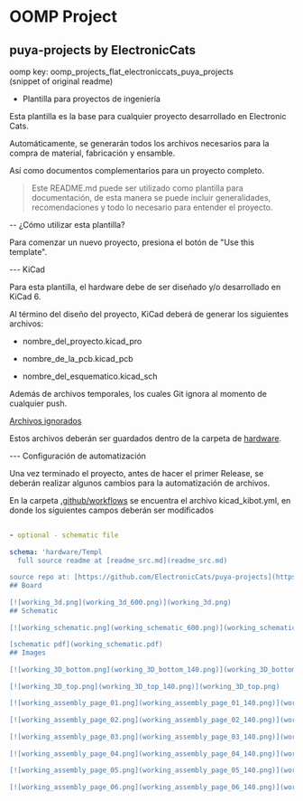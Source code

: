# OOMP Project  
## puya-projects  by ElectronicCats  
  
oomp key: oomp_projects_flat_electroniccats_puya_projects  
(snippet of original readme)  
  
  
- Plantilla para proyectos de ingeniería  
  
Esta plantilla es la base para cualquier proyecto desarrollado en Electronic Cats.  
  
Automáticamente, se generarán todos los archivos necesarios para la compra de material, fabricación y ensamble.  
  
Así como documentos complementarios para un proyecto completo.  
  
    
  
> Este README.md puede ser utilizado como plantilla para documentación, de esta manera se puede incluir generalidades, recomendaciones y todo lo necesario para entender el proyecto.  
  
    
  
-- ¿Cómo utilizar esta plantilla?  
  
Para comenzar un nuevo proyecto, presiona el botón de "Use this template".  
  
    
  
--- KiCad  
  
Para esta plantilla, el hardware debe de ser diseñado y/o desarrollado en KiCad 6.  
  
Al término del diseño del proyecto, KiCad deberá de generar los siguientes archivos:  
  
    
  
- nombre_del_proyecto.kicad_pro  
  
- nombre_de_la_pcb.kicad_pcb  
  
- nombre_del_esquematico.kicad_sch  
  
    
  
Además de archivos temporales, los cuales Git ignora al momento de cualquier push.  
  
[Archivos ignorados](.gitignore)  
  
    
  
Estos archivos deberán ser guardados dentro de la carpeta de [hardware](hardware/).  
  
    
  
--- Configuración de automatización  
  
Una vez terminado el proyecto, antes de hacer el primer Release, se deberán realizar algunos cambios para la automatización de archivos.  
  
En la carpeta [.github/workflows](.github/workflows/) se encuentra el archivo kicad_kibot.yml, en donde los siguientes campos deberán ser modificados  
  
    
  
```yaml  
  
- optional - schematic file  
  
schema: 'hardware/Templ  
  full source readme at [readme_src.md](readme_src.md)  
  
source repo at: [https://github.com/ElectronicCats/puya-projects](https://github.com/ElectronicCats/puya-projects)  
## Board  
  
[![working_3d.png](working_3d_600.png)](working_3d.png)  
## Schematic  
  
[![working_schematic.png](working_schematic_600.png)](working_schematic.png)  
  
[schematic pdf](working_schematic.pdf)  
## Images  
  
[![working_3D_bottom.png](working_3D_bottom_140.png)](working_3D_bottom.png)  
  
[![working_3D_top.png](working_3D_top_140.png)](working_3D_top.png)  
  
[![working_assembly_page_01.png](working_assembly_page_01_140.png)](working_assembly_page_01.png)  
  
[![working_assembly_page_02.png](working_assembly_page_02_140.png)](working_assembly_page_02.png)  
  
[![working_assembly_page_03.png](working_assembly_page_03_140.png)](working_assembly_page_03.png)  
  
[![working_assembly_page_04.png](working_assembly_page_04_140.png)](working_assembly_page_04.png)  
  
[![working_assembly_page_05.png](working_assembly_page_05_140.png)](working_assembly_page_05.png)  
  
[![working_assembly_page_06.png](working_assembly_page_06_140.png)](working_assembly_page_06.png)  

